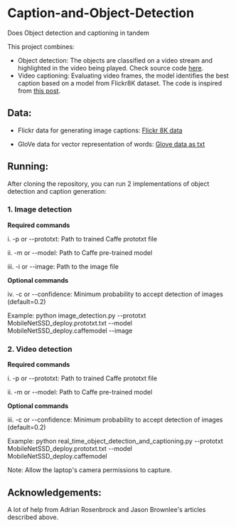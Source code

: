 # Caption-and-Object-Detection
Does Object detection and captioning in tandem

This project combines:

- Object detection: The objects are classified on a video stream and highlighted in the video being played. Check source code [here](https://www.pyimagesearch.com/2017/09/18/real-time-object-detection-with-deep-learning-and-opencv/?__s=49gzk51snmgloxi5tiun).
- Video captioning: Evaluating video frames, the model identifies the best caption based on a model from Flickr8K dataset. The code is inspired from [this post](https://machinelearningmastery.com/develop-a-deep-learning-caption-generation-model-in-python/).

## Data:

- Flickr data for generating image captions: [Flickr 8K data](https://www.kaggle.com/shadabhussain/flickr8k)

- GloVe data for vector representation of words: [Glove data as txt](https://www.kaggle.com/incorpes/glove6b200d)
## Running:

After cloning the repository, you can run 2 implementations of object detection and caption generation:

### 1. Image detection 

**Required commands**

i. -p or --prototxt: Path to trained Caffe prototxt file 

ii. -m or --model: Path to Caffe pre-trained model

iii. -i or --image: Path to the image file

**Optional commands**

iv. -c or --confidence: Minimum probability to accept detection of images (default=0.2)

Example: python image_detection.py --prototxt MobileNetSSD_deploy.prototxt.txt --model MobileNetSSD_deploy.caffemodel --image <image file location>

### 2. Video detection 

**Required commands**

i. -p or --prototxt: Path to trained Caffe prototxt file 

ii. -m or --model: Path to Caffe pre-trained model

**Optional commands**

iii. -c or --confidence: Minimum probability to accept detection of images (default=0.2)

Example: python real_time_object_detection_and_captioning.py --prototxt MobileNetSSD_deploy.prototxt.txt --model MobileNetSSD_deploy.caffemodel

Note: Allow the laptop's camera permissions to capture.

## Acknowledgements:

A lot of help from Adrian Rosenbrock and Jason Brownlee's articles described above.
